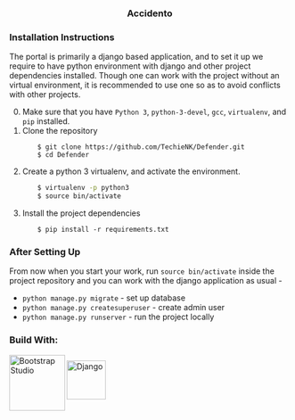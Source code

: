 <h3 align="center">Accidento</h3>

### Installation Instructions
The portal is primarily a django based application, and to set it up we require to have 
python environment with django and other project dependencies installed. Though one can
work with the project without an virtual environment,  it is recommended to use one so 
as to avoid conflicts with other projects.

0. Make sure that you have `Python 3`, `python-3-devel`, `gcc`, `virtualenv`, and `pip` installed.     
1. Clone the repository

 ```
        $ git clone https://github.com/TechieNK/Defender.git
        $ cd Defender
 ```
2. Create a python 3 virtualenv, and activate the environment.
 ```bash
        $ virtualenv -p python3
        $ source bin/activate
 ```   
3. Install the project dependencies
 ```
        $ pip install -r requirements.txt
 ```
### After Setting Up
From now when you start your work, run ``source bin/activate`` inside the project repository and you can work with the django application as usual - 

* `python manage.py migrate` - set up database
* `python manage.py createsuperuser` - create admin user
* `python manage.py runserver`  - run the project locally

### Build With: 
<img align="left" alt="Bootstrap Studio" width="auto" height="100px" src="https://upload.wikimedia.org/wikipedia/commons/thumb/9/92/Bootstrap_Studio_Logo.png/240px-Bootstrap_Studio_Logo.png" />
<img align="left" alt="Django" width="auto" height="70px" style="margin-top:10px" src="https://www.djangoproject.com/m/img/logos/django-logo-negative.png" />

        
